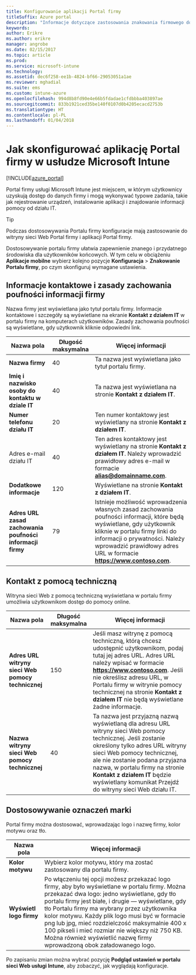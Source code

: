 ```yaml
---
title: Konfigurowanie aplikacji Portal firmy
titleSuffix: Azure portal
description: "Informacje dotyczące zastosowania znakowania firmowego do aplikacji Portal firmy usługi Intune. \""
keywords: 
author: Erikre
ms.author: erikre
manager: angrobe
ms.date: 02/15/2017
ms.topic: article
ms.prod: 
ms.service: microsoft-intune
ms.technology: 
ms.assetid: dec6f258-ee1b-4824-bf66-29053051a1ae
ms.reviewer: mghadial
ms.suite: ems
ms.custom: intune-azure
ms.openlocfilehash: 994d8b8fd90e4e66b5fdadae1cfdbbba403897ae
ms.sourcegitcommit: 833b1921ced35be140f0107d0b4205ecacd2753b
ms.translationtype: HT
ms.contentlocale: pl-PL
ms.lasthandoff: 01/04/2018
---
```

# <a name="how-to-configure-the-microsoft-intune-company-portal-app"></a>Jak skonfigurować aplikację Portal firmy w usłudze Microsoft Intune

[!INCLUDE[azure_portal](./includes/azure_portal.md)]

Portal firmy usługi Microsoft Intune jest miejscem, w którym użytkownicy uzyskują dostęp do danych firmy i mogą wykonywać typowe zadania, takie jak rejestrowanie urządzeń, instalowanie aplikacji i znajdowanie informacji pomocy od działu IT.        

> [!Tip]        
> Podczas dostosowywania Portalu firmy konfiguracje mają zastosowanie do witryny sieci Web Portal firmy i aplikacji Portal firmy.       

Dostosowywanie portalu firmy ułatwia zapewnienie znanego i przydatnego środowiska dla użytkowników końcowych. W tym celu w obciążeniu **Aplikacje mobilne** wybierz kolejno pozycje **Konfiguracja** > **Znakowanie Portalu firmy**, po czym skonfiguruj wymagane ustawienia.      

## <a name="company-contact-information-and-privacy-statement"></a>Informacje kontaktowe i zasady zachowania poufności informacji firmy        
Nazwa firmy jest wyświetlana jako tytuł portalu firmy. Informacje kontaktowe i szczegóły są wyświetlane na ekranie **Kontakt z działem IT** w portalu firmy na komputerach użytkowników. Zasady zachowania poufności są wyświetlane, gdy użytkownik kliknie odpowiedni link.        


|Nazwa pola|Długość maksymalna|Więcej informacji|        
|-|-|-|     
|**Nazwa firmy**|40|Ta nazwa jest wyświetlana jako tytuł portalu firmy.|        
|**Imię i nazwisko osoby do kontaktu w dziale IT**|40|Ta nazwa jest wyświetlana na stronie **Kontakt z działem IT**.|      
|**Numer telefonu działu IT**|20|Ten numer kontaktowy jest wyświetlany na stronie **Kontakt z działem IT**.|        
|Adres e-mail działu IT|40|Ten adres kontaktowy jest wyświetlany na stronie **Kontakt z działem IT**. Należy wprowadzić prawidłowy adres e-mail w formacie **alias@domainname.com**.|     
|**Dodatkowe informacje**|120|Wyświetlane na stronie **Kontakt z działem IT**.|      
|**Adres URL zasad zachowania poufności informacji firmy**|79|Istnieje możliwość wprowadzenia własnych zasad zachowania poufności informacji, które będą wyświetlane, gdy użytkownik kliknie w portalu firmy linki do informacji o prywatności. Należy wprowadzić prawidłowy adres URL w formacie **https://www.contoso.com**.|        

## <a name="support-contacts"></a>Kontakt z pomocą techniczną     
Witryna sieci Web z pomocą techniczną wyświetlana w portalu firmy umożliwia użytkownikom dostęp do pomocy online.        



|Nazwa pola|Długość maksymalna|Więcej informacji|        
|-|-|-|     
|**Adres URL witryny sieci Web pomocy technicznej**|150|Jeśli masz witrynę z pomocą techniczną, którą chcesz udostępnić użytkownikom, podaj tutaj jej adres URL. Adres URL należy wpisać w formacie **https://www.contoso.com**. Jeśli nie określisz adresu URL, w Portalu firmy w witrynie pomocy technicznej na stronie **Kontakt z działem IT** nie będą wyświetlane żadne informacje.|        
|**Nazwa witryny sieci Web pomocy technicznej**|40|Ta nazwa jest przyjazną nazwą wyświetlaną dla adresu URL witryny sieci Web pomocy technicznej. Jeśli zostanie określony tylko adres URL witryny sieci Web pomocy technicznej, ale nie zostanie podana przyjazna nazwa, w portalu firmy na stronie **Kontakt z działem IT** będzie wyświetlany komunikat Przejdź do witryny sieci Web działu IT.       

## <a name="company-branding-customization"></a>Dostosowywanie oznaczeń marki       
Portal firmy można dostosować, wprowadzając logo i nazwę firmy, kolor motywu oraz tło.     



|Nazwa pola|Więcej informacji|       
|-|-|       
|**Kolor motywu**|Wybierz kolor motywu, który ma zostać zastosowany dla portalu firmy.|      
|**Wyświetl logo firmy**|Po włączeniu tej opcji możesz przekazać logo firmy, aby było wyświetlane w portalu firmy. Można przekazać dwa logo: jedno wyświetlane, gdy tło portalu firmy jest białe, i drugie — wyświetlane, gdy tło Portalu firmy ma wybrany przez użytkownika kolor motywu. Każdy plik logo musi być w formacie png lub jpg, mieć rozdzielczość maksymalnie 400 x 100 pikseli i mieć rozmiar nie większy niż 750 KB.<br>Można również wyświetlić nazwę firmy wprowadzoną obok załadowanego logo.|      

Po zapisaniu zmian można wybrać pozycję **Podgląd ustawień w portalu sieci Web usługi Intune**, aby zobaczyć, jak wyglądają konfiguracje.

